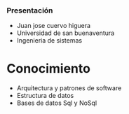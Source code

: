 ### **Presentación**

* Juan jose cuervo higuera
* Universidad de san buenaventura
* Ingenieria de sistemas

# Conocimiento
* Arquitectura y patrones de software
* Estructura de datos
* Bases de datos Sql y NoSql


